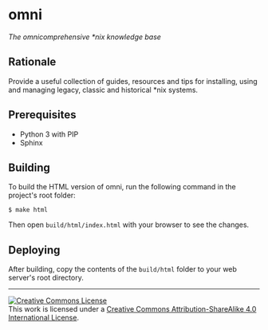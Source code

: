 # omni

*The omnicomprehensive \*nix knowledge base*

## Rationale

Provide a useful collection of guides, resources and tips for installing, using and managing legacy, classic and historical \*nix systems. 

## Prerequisites

- Python 3 with PIP
- Sphinx

## Building

To build the HTML version of omni, run the following command in the project's root folder:

```
$ make html
```

Then open `build/html/index.html` with your browser to see the changes.

## Deploying

After building, copy the contents of the `build/html` folder to your web server's root directory.

---

<a rel="license" href="http://creativecommons.org/licenses/by-sa/4.0/"><img alt="Creative Commons License" style="border-width:0" src="https://i.creativecommons.org/l/by-sa/4.0/88x31.png" /></a><br />This work is licensed under a <a rel="license" href="http://creativecommons.org/licenses/by-sa/4.0/">Creative Commons Attribution-ShareAlike 4.0 International License</a>.
